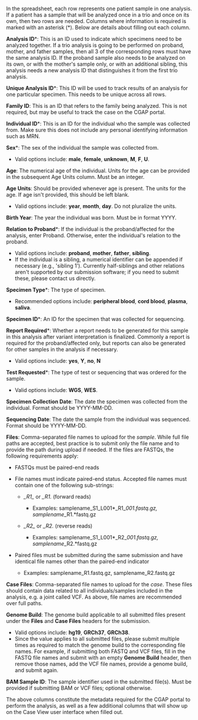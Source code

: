 In the spreadsheet, each row represents one patient sample 
in one analysis. If a patient has a sample that will be 
analyzed once in a trio and once on its own, then two rows 
are needed. Columns where information is required is marked 
with an asterisk (\*). Below are details about filling out 
each column. 

**Analysis ID**\*: This is an ID used to indicate which specimens
need to be analyzed together. If a trio analysis is going
to be performed on proband, mother, and father samples,
then all 3 of the corresponding rows must have the same 
analysis ID. If the proband sample also needs to be analyzed
on its own, or with the mother's sample only, or with an 
additional sibling, this analysis needs a new analysis ID 
that distinguishes it from the first trio analysis.

**Unique Analysis ID**\*: This ID will be used to track
results of an analysis for one particular specimen. This
needs to be unique across all rows.

**Family ID**: This is an ID that refers to the family being 
analyzed. This is not required, but may be useful to track 
the case on the CGAP portal. 

**Individual ID**\*: This is an ID for the individual who the 
sample was collected from. Make sure this does not include 
any personal identifying information such as MRN.

**Sex**\*: The sex of the individual the sample was collected 
from.

- Valid options include: **male**, **female**, **unknown**,
 **M**, **F**, **U**.


**Age**: The numerical age of the individual. Units for the age 
can be provided in the subsequent Age Units column. Must be 
an integer.

**Age Units**: Should be provided whenever age is present.
The units for the age. If age isn't provided, 
this should be left blank.

- Valid options include: **year**, **month**, **day**.
 Do not pluralize the units.

**Birth Year**: The year the individual was born. Must be in 
format YYYY.

**Relation to Proband**\*: If the individual is the 
proband/affected for the analysis, enter Proband. Otherwise,
enter the individual's relation to the proband.

- Valid options include: **proband**, **mother**, **father**,
 **sibling**.
- If the individual is a sibling, a numerical identifier can
 be appended if necessary (e.g., 'sibling 1'). Currently
 half-siblings and other relations aren't supported by our
 submission software; if you need to submit these, please
 contact us directly.

**Specimen Type**\*: The type of specimen.

- Recommended options include: **peripheral blood**, **cord blood**,
 **plasma**, **saliva**.

**Specimen ID**\*: An ID for the specimen that was collected for
 sequencing.

**Report Required**\*: Whether a report needs to be generated for
this sample in this analysis after variant interpretation 
is finalized. Commonly a report is required for the 
proband/affected only, but reports can also be generated for
other samples in the analysis if necessary.

- Valid options include: **yes**, **Y**, **no**, **N**

**Test Requested**\*: The type of test or sequencing that was 
ordered for the sample.

- Valid options include: **WGS**, **WES**.

**Specimen Collection Date**: The date the specimen was 
collected from the individual. Format should be YYYY-MM-DD.

**Sequencing Date**: The date the sample from the individual was
 sequenced. Format should be YYYY-MM-DD.

**Files**: Comma-separated file names to upload for the *sample*.
While full file paths are accepted, best practice is to submit
only the file name and to provide the path during upload if needed.
If the files are FASTQs, the following requirements apply:

- FASTQs must be paired-end reads
- File names must indicate paired-end status. Accepted file
 names must contain one of the following sub-strings:

    - *\_R1\_* or *\_R1.* (forward reads)

        - Examples: samplename\_S1\_L001*\_R1\_*001.fastq.gz, samplename*\_R1.*fastq.gz

    - *\_R2\_* or *\_R2.* (reverse reads)

        - Examples: samplename\_S1\_L001*\_R2\_*001.fastq.gz, samplename*\_R2.*fastq.gz

- Paired files must be submitted during the same submission and
 have identical file names other than the paired-end indicator

    - Examples: samplename\_R1.fastq.gz, samplename\_R2.fastq.gz

**Case Files**: Comma-separated file names to upload for the *case*.
These files should contain data related to all individuals/samples
included in the analysis, e.g. a joint called VCF.
As above, file names are recommended over full paths.

**Genome Build**: The genome build applicable to all submitted files
present under the **Files** and **Case Files** headers for the submission.

- Valid options include: **hg19**, **GRCh37**, **GRCh38**.
- Since the value applies to all submitted files, please submit
multiple times as required to match the genome build to the
corresponding file names. For example, if submitting both FASTQ
and VCF files, fill in the FASTQ file names and submit with
an empty **Genome Build** header, then remove those names, add
the VCF file names, provide a genome build, and submit again.

**BAM Sample ID**: The sample identifier used in the submitted file(s).
Must be provided if submitting BAM or VCF files; optional otherwise.

The above columns constitute the metadata required for the 
CGAP portal to perform the analysis, as well as a few 
additional columns that will show up on the Case View user 
interface when filled out.
